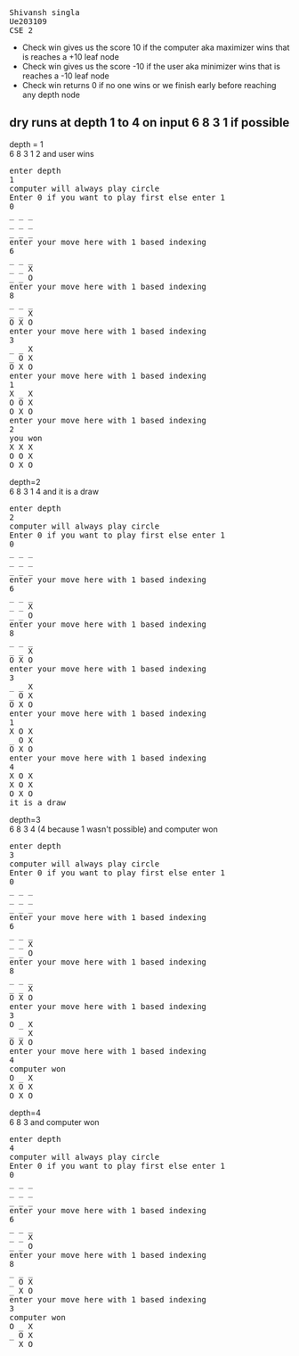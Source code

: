 <pre>
Shivansh singla
Ue203109
CSE 2
</pre>
<ul>
<li> Check win gives us the score 10 if the computer aka maximizer wins that is reaches a +10 leaf node</li>
<li> Check win gives us the score -10 if the user aka minimizer wins that is reaches a -10 leaf node</li>
<li> Check win returns 0 if no one wins or we finish early before reaching any depth node </li>
</ul>

## dry runs at depth 1 to 4 on input 6 8 3 1 if possible
depth = 1<br>
6 8 3 1 2 and user wins
<pre>
enter depth
1
computer will always play circle
Enter 0 if you want to play first else enter 1
0
_ _ _ 
_ _ _ 
_ _ _ 
enter your move here with 1 based indexing
6
_ _ _ 
_ _ X 
_ _ O 
enter your move here with 1 based indexing
8
_ _ _ 
_ _ X 
O X O 
enter your move here with 1 based indexing
3
_ _ X 
_ O X 
O X O 
enter your move here with 1 based indexing
1
X _ X 
O O X 
O X O 
enter your move here with 1 based indexing
2
you won
X X X 
O O X 
O X O 
</pre>
depth=2<br>
6 8 3 1 4 and it is a draw
<pre>
enter depth
2
computer will always play circle
Enter 0 if you want to play first else enter 1
0
_ _ _ 
_ _ _ 
_ _ _ 
enter your move here with 1 based indexing
6
_ _ _ 
_ _ X 
_ _ O 
enter your move here with 1 based indexing
8
_ _ _ 
_ _ X 
O X O 
enter your move here with 1 based indexing
3
_ _ X 
_ O X 
O X O 
enter your move here with 1 based indexing
1
X O X 
_ O X 
O X O 
enter your move here with 1 based indexing
4
X O X 
X O X 
O X O 
it is a draw
</pre>
depth=3<br>
6 8 3 4 (4 because 1 wasn't possible) and computer won
<pre>
enter depth
3
computer will always play circle
Enter 0 if you want to play first else enter 1
0
_ _ _ 
_ _ _ 
_ _ _ 
enter your move here with 1 based indexing
6
_ _ _ 
_ _ X 
_ _ O 
enter your move here with 1 based indexing
8
_ _ _ 
_ _ X 
O X O 
enter your move here with 1 based indexing
3
O _ X 
_ _ X 
O X O 
enter your move here with 1 based indexing
4
computer won
O _ X 
X O X 
O X O 
</pre>
depth=4<br>
6 8 3 and computer won
<pre>
enter depth
4
computer will always play circle
Enter 0 if you want to play first else enter 1
0
_ _ _ 
_ _ _ 
_ _ _ 
enter your move here with 1 based indexing
6
_ _ _ 
_ _ X 
_ _ O 
enter your move here with 1 based indexing
8
_ _ _ 
_ O X 
_ X O 
enter your move here with 1 based indexing
3
computer won
O _ X 
_ O X 
_ X O 
</pre>


